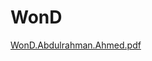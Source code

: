 # WonD

[WonD.Abdulrahman.Ahmed.pdf](https://github.com/AbdulrahmanMAZ/WonD/files/10583308/WonD.Abdulrahman.Ahmed.pdf)
